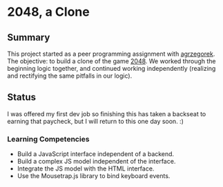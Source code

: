 # 2048, a Clone

## Summary

This project started as a peer programming assignment with [agrzegorek](https://github.com/agrzegorek).
The objective: to build a clone of the game [2048](http://gabrielecirulli.github.io/2048/). We worked through the beginning logic together, and continued working independently (realizing and rectifying the same pitfalls in our logic).


## Status

I was offered my first dev job so finishing this has taken a backseat to earning that paycheck, but I will return to this one day soon. :) 

### Learning Competencies

* Build a JavaScript interface independent of a backend.
* Build a complex JS model independent of the interface.
* Integrate the JS model with the HTML interface.
* Use the Mousetrap.js library to bind keyboard events.

